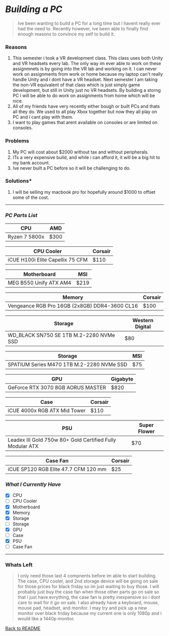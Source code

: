 # **_Building a PC_**
> Ive been wanting to build a PC for a long time but i havent really ever had the need to. Recently however, ive been able to finally find enough reasons to convince my self to build it.
### **Reasons**
1. This semester i took a VR development class. This class uses both Unity and VR headsets every lab. The only way im ever able to work on these assignmnets is by going into the VR lab and working on it. I can never work on assignments from work or home because my laptop can't really handle Unity and i dont have a VR headset. Next semester I am taking the non-VR equivalent of that class which is just simply game development, but still in Unity just no VR headsets. By building a storng PC i will be able to do work on assignments from home which will be nice.
2. All of my friends have very recently either bough or built PCs and thats all they do. We used to all play Xbox together but now they all play on PC and i cant play with them.
3. I want to play games that arent available on consoles or are limited on consoles.

### **Problems**
1. My PC will cost about $2000 without tax and without peripherals.
2. ITs a very expensive build, and while i can afford it, it will be a big hit to my bank account.
3. Ive never built a PC before so it will be challenging to do.

### **Solutions***
1. I will be selling my macbook pro for hopefully around $1000 to offset some of the cost.

---

### _PC Parts List_

| CPU | AMD |
| ----------- | ----------- |
| Ryzen 7 5800x | $300 |

| CPU Cooler | Corsair |
| ----------- | ----------- |
| iCUE H100i Elite Capellix 75 CFM | $110 |

| Motherboard | MSI |
| ----------- | ----------- |
| MEG B550 Unify ATX AM4 | $219 |

| Memory | Corsair |
| ----------- | ----------- |
| Vengeance RGB Pro 16GB (2x8GB) DDR4-3600 CL16 | $100 |

| Storage | Western Digital |
| ----------- | ----------- |
| WD_BLACK SN750 SE 1TB M.2-2280 NVMe SSD | $80 |

| Storage | MSI |
| ----------- | ----------- |
| SPATIUM Series M470 1TB M.2-2280 NVMe SSD | $75 |

| GPU | Gigabyte |
| ----------- | ----------- |
| GeForce RTX 3070 8GB AORUS MASTER  | $820 |

| Case | Corsair |
| ----------- | ----------- |
| iCUE 4000x RGB ATX Mid Tower | $110 |

| PSU | Super Flower |
| ----------- | ----------- |
| Leadex III Gold 750w 80+ Gold Certified Fully Modular ATX | $70 |

| Case Fan | Corsair |
| ----------- | ----------- |
| iCUE SP120 RGB Elite 47.7 CFM 120 mm | $25 |

### _What I Currently Have_

- [x] CPU
- [ ] CPU Cooler
- [x] Motherboard
- [x] Memory
- [x] Storage
- [ ] Storage
- [x] GPU
- [ ] Case
- [x] PSU
- [ ] Case Fan

---

### **Whats Left**
> I only need those last 4 compnents before im able to start building. The case, CPU cooler, and 2nd storage device will be going on sale for those prices for black friday so im just waiting to buy those. I will probably just buy the case fan when those other parts go on sale so that i just have evrything, the case fan is pretty inexpensive so i dont care to wait for it go on sale. I also already have a keyboard, mouse, mouse pad, headset, and monitor. I may try and pick up a new monitor over black friday because my current one is only 1080p and i would like a 1440p monitor.

[Back to README]()
